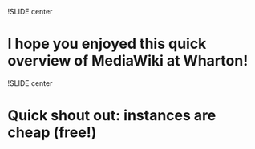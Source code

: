 !SLIDE center

# I hope you enjoyed this quick overview of MediaWiki at Wharton! #

!SLIDE center

# Quick shout out: instances are cheap (free!) #
